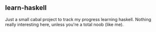 ## learn-haskell

Just a small cabal project to track my progress learning haskell.
Nothing really interesting here, unless you're a total noob (like me).
